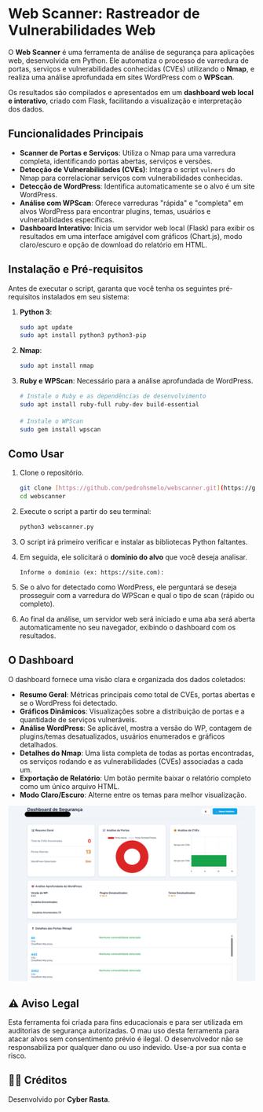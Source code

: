 # Web Scanner: Rastreador de Vulnerabilidades Web

O **Web Scanner** é uma ferramenta de análise de segurança para aplicações web, desenvolvida em Python. Ele automatiza o processo de varredura de portas, serviços e vulnerabilidades conhecidas (CVEs) utilizando o **Nmap**, e realiza uma análise aprofundada em sites WordPress com o **WPScan**.

Os resultados são compilados e apresentados em um **dashboard web local e interativo**, criado com Flask, facilitando a visualização e interpretação dos dados.

## Funcionalidades Principais

- **Scanner de Portas e Serviços**: Utiliza o Nmap para uma varredura completa, identificando portas abertas, serviços e versões.
- **Detecção de Vulnerabilidades (CVEs)**: Integra o script `vulners` do Nmap para correlacionar serviços com vulnerabilidades conhecidas.
- **Detecção de WordPress**: Identifica automaticamente se o alvo é um site WordPress.
- **Análise com WPScan**: Oferece varreduras "rápida" e "completa" em alvos WordPress para encontrar plugins, temas, usuários e vulnerabilidades específicas.
- **Dashboard Interativo**: Inicia um servidor web local (Flask) para exibir os resultados em uma interface amigável com gráficos (Chart.js), modo claro/escuro e opção de download do relatório em HTML.

## Instalação e Pré-requisitos

Antes de executar o script, garanta que você tenha os seguintes pré-requisitos instalados em seu sistema:

1.  **Python 3**:
    ```bash
    sudo apt update
    sudo apt install python3 python3-pip
    ```

2.  **Nmap**:
    ```bash
    sudo apt install nmap
    ```

3.  **Ruby e WPScan**: Necessário para a análise aprofundada de WordPress.
    ```bash
    # Instale o Ruby e as dependências de desenvolvimento
    sudo apt install ruby-full ruby-dev build-essential

    # Instale o WPScan
    sudo gem install wpscan
    ```

## Como Usar

1.  Clone o repositório.
    ```bash
    git clone [https://github.com/pedrohsmelo/webscanner.git](https://github.com/pedrohsmelo/webscanner.git)
    cd webscanner
    ```

3.  Execute o script a partir do seu terminal:
    ```bash
    python3 webscanner.py
    ```

4.  O script irá primeiro verificar e instalar as bibliotecas Python faltantes.

5.  Em seguida, ele solicitará o **domínio do alvo** que você deseja analisar.
    ```
    Informe o domínio (ex: https://site.com):
    ```

6.  Se o alvo for detectado como WordPress, ele perguntará se deseja prosseguir com a varredura do WPScan e qual o tipo de scan (rápido ou completo).

7.  Ao final da análise, um servidor web será iniciado e uma aba será aberta automaticamente no seu navegador, exibindo o dashboard com os resultados.

## O Dashboard

O dashboard fornece uma visão clara e organizada dos dados coletados:

- **Resumo Geral**: Métricas principais como total de CVEs, portas abertas e se o WordPress foi detectado.
- **Gráficos Dinâmicos**: Visualizações sobre a distribuição de portas e a quantidade de serviços vulneráveis.
- **Análise WordPress**: Se aplicável, mostra a versão do WP, contagem de plugins/temas desatualizados, usuários enumerados e gráficos detalhados.
- **Detalhes do Nmap**: Uma lista completa de todas as portas encontradas, os serviços rodando e as vulnerabilidades (CVEs) associadas a cada um.
- **Exportação de Relatório**: Um botão permite baixar o relatório completo como um único arquivo HTML.
- **Modo Claro/Escuro**: Alterne entre os temas para melhor visualização.

![Exemplo do Dashboard](https://github.com/pedrohsmelo/webscanner/blob/main/dashboard.png)

## ⚠️ Aviso Legal

Esta ferramenta foi criada para fins educacionais e para ser utilizada em auditorias de segurança autorizadas. O mau uso desta ferramenta para atacar alvos sem consentimento prévio é ilegal. O desenvolvedor não se responsabiliza por qualquer dano ou uso indevido. Use-a por sua conta e risco.

## 👨‍💻 Créditos

Desenvolvido por **Cyber Rasta**.
